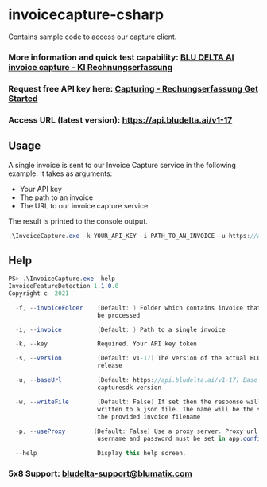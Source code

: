 # invoicecapture-csharp
Contains sample code to access our capture client.

### More information and quick test capability: [BLU DELTA AI invoice capture - KI Rechnungserfassung](https://www.bludelta.de)
### Request free API key here: [Capturing - Rechungserfassung Get Started](https://www.bludelta.de/en/get-started/)
### Access URL (latest version): https://api.bludelta.ai/v1-17

## Usage
A single invoice is sent to our Invoice Capture service in the following example. It takes as arguments:
- Your API key
- The path to an invoice
- The URL to our invoice capture service

The result is printed to the console output.
```csharp
.\InvoiceCapture.exe -k YOUR_API_KEY -i PATH_TO_AN_INVOICE -u https://api.bludelta.ai/v1-17
```

## Help
```csharp
PS> .\InvoiceCapture.exe -help
InvoiceFeatureDetection 1.1.0.0
Copyright c  2021

  -f, --invoiceFolder    (Default: ) Folder which contains invoice that shall
                         be processed

  -i, --invoice          (Default: ) Path to a single invoice

  -k, --key              Required. Your API key token

  -s, --version          (Default: v1-17) The version of the actual BLU DELTA
                         release

  -u, --baseUrl          (Default: https://api.bludelta.ai/v1-17) Base url of your
                         capturesdk version

  -w, --writeFile        (Default: False) If set then the response will be
                         written to a json file. The name will be the same as
                         the provided invoice filename
                         
  -p, --useProxy        (Default: False) Use a proxy server. Proxy url,
                         username and password must be set in app.config

  --help                 Display this help screen.
```
### 5x8 Support: bludelta-support@blumatix.com

